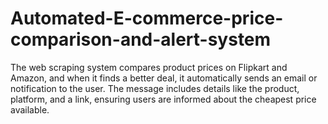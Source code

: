 # Automated-E-commerce-price-comparison-and-alert-system
The web scraping system compares product prices on Flipkart and Amazon, and when it finds a better deal, it automatically sends an email or notification to the user. The message includes details like the product, platform, and a link, ensuring users are informed about the cheapest price available.
